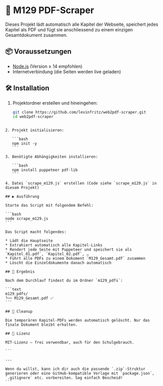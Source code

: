 # 🧾 M129 PDF-Scraper

Dieses Projekt lädt automatisch alle Kapitel der Webseite, speichert jedes Kapitel als PDF und fügt sie anschliessend zu einem einzigen Gesamtdokument zusammen.

## 📦 Voraussetzungen

- [Node.js](https://nodejs.org/) (Version ≥ 14 empfohlen)
- Internetverbindung (die Seiten werden live geladen)

## 🛠️ Installation

1. Projektordner erstellen und hineingehen:

   ```bash
   git clone https://github.com/levinfritz/web2pdf-scraper.git
   cd web2pdf-scraper
````

2. Projekt initialisieren:

   ```bash
   npm init -y
   ```

3. Benötigte Abhängigkeiten installieren:

   ```bash
   npm install puppeteer pdf-lib
   ```

4. Datei `scrape_m129.js` erstellen (Code siehe `scrape_m129.js` in diesem Projekt)

## ▶️ Ausführung

Starte das Script mit folgendem Befehl:

```bash
node scrape_m129.js
```

Das Script macht folgendes:

* Lädt die Hauptseite 
* Extrahiert automatisch alle Kapitel-Links
* Rendert jede Seite mit Puppeteer und speichert sie als `Kapitel_01.pdf`, `Kapitel_02.pdf`, …
* Führt alle PDFs zu einem Dokument `M129_Gesamt.pdf` zusammen
* Löscht die Einzeldokumente danach automatisch

## 📁 Ergebnis

Nach dem Durchlauf findest du im Ordner `m129_pdfs`:

```text
m129_pdfs/
└── M129_Gesamt.pdf ✅
```

## 🧹 Cleanup

Die temporären Kapitel-PDFs werden automatisch gelöscht. Nur das finale Dokument bleibt erhalten.

## 📄 Lizenz

MIT-Lizenz – frei verwendbar, auch für den Schulgebrauch.

```

---

Wenn du willst, kann ich dir auch die passende `.zip`-Struktur generieren oder eine GitHub-kompatible Vorlage mit `package.json`, `.gitignore` etc. vorbereiten. Sag einfach Bescheid!
```
